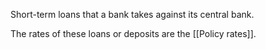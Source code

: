 Short-term loans that a bank takes against its central bank. 

The rates of these loans or deposits are the [[Policy rates]].
